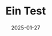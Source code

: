 ---
title: Ein Test
description: Ein Test für einen Blogeintrag, den ich in Zukunft schreiben möchte
date: 2025-01-27
tags: ['blog']
---